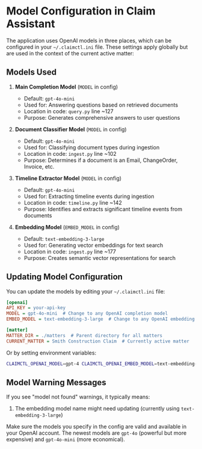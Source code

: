 # Model Configuration in Claim Assistant

The application uses OpenAI models in three places, which can be configured in your `~/.claimctl.ini` file. These settings apply globally but are used in the context of the current active matter:

## Models Used

1. **Main Completion Model** (`MODEL` in config)
   - Default: `gpt-4o-mini`
   - Used for: Answering questions based on retrieved documents
   - Location in code: `query.py` line ~127
   - Purpose: Generates comprehensive answers to user questions

2. **Document Classifier Model** (`MODEL` in config)
   - Default: `gpt-4o-mini`
   - Used for: Classifying document types during ingestion
   - Location in code: `ingest.py` line ~102
   - Purpose: Determines if a document is an Email, ChangeOrder, Invoice, etc.

3. **Timeline Extractor Model** (`MODEL` in config)
   - Default: `gpt-4o-mini`
   - Used for: Extracting timeline events during ingestion
   - Location in code: `timeline.py` line ~142
   - Purpose: Identifies and extracts significant timeline events from documents

4. **Embedding Model** (`EMBED_MODEL` in config)
   - Default: `text-embedding-3-large`
   - Used for: Generating vector embeddings for text search
   - Location in code: `ingest.py` line ~177
   - Purpose: Creates semantic vector representations for search

## Updating Model Configuration

You can update the models by editing your `~/.claimctl.ini` file:

```ini
[openai]
API_KEY = your-api-key
MODEL = gpt-4o-mini  # Change to any OpenAI completion model
EMBED_MODEL = text-embedding-3-large  # Change to any OpenAI embedding model

[matter]
MATTER_DIR = ./matters  # Parent directory for all matters
CURRENT_MATTER = Smith Construction Claim  # Currently active matter
```

Or by setting environment variables:

```bash
CLAIMCTL_OPENAI_MODEL=gpt-4 CLAIMCTL_OPENAI_EMBED_MODEL=text-embedding-3-large python -m claimctl.cli ask "..."
```

## Model Warning Messages

If you see "model not found" warnings, it typically means:

1. The embedding model name might need updating (currently using `text-embedding-3-large`)

Make sure the models you specify in the config are valid and available in your OpenAI account. The newest models are `gpt-4o` (powerful but more expensive) and `gpt-4o-mini` (more economical).